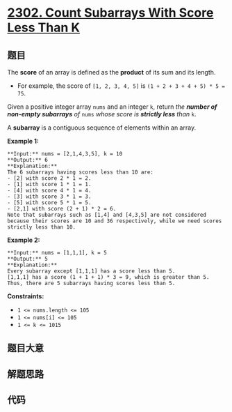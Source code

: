 # [2302. Count Subarrays With Score Less Than K](https://leetcode.com/problems/count-subarrays-with-score-less-than-k)

## 题目

The **score** of an array is defined as the **product** of its sum and its
length.

  * For example, the score of `[1, 2, 3, 4, 5]` is `(1 + 2 + 3 + 4 + 5) * 5 = 75`.

Given a positive integer array `nums` and an integer `k`, return _the **number
of non-empty subarrays** of_ `nums` _whose score is **strictly less** than_
`k`.

A **subarray** is a contiguous sequence of elements within an array.



**Example 1:**

    
    
    **Input:** nums = [2,1,4,3,5], k = 10
    **Output:** 6
    **Explanation:**
    The 6 subarrays having scores less than 10 are:
    - [2] with score 2 * 1 = 2.
    - [1] with score 1 * 1 = 1.
    - [4] with score 4 * 1 = 4.
    - [3] with score 3 * 1 = 3. 
    - [5] with score 5 * 1 = 5.
    - [2,1] with score (2 + 1) * 2 = 6.
    Note that subarrays such as [1,4] and [4,3,5] are not considered because their scores are 10 and 36 respectively, while we need scores strictly less than 10.

**Example 2:**

    
    
    **Input:** nums = [1,1,1], k = 5
    **Output:** 5
    **Explanation:**
    Every subarray except [1,1,1] has a score less than 5.
    [1,1,1] has a score (1 + 1 + 1) * 3 = 9, which is greater than 5.
    Thus, there are 5 subarrays having scores less than 5.
    



**Constraints:**

  * `1 <= nums.length <= 105`
  * `1 <= nums[i] <= 105`
  * `1 <= k <= 1015`


## 题目大意

## 解题思路

## 代码

```javascript

```
